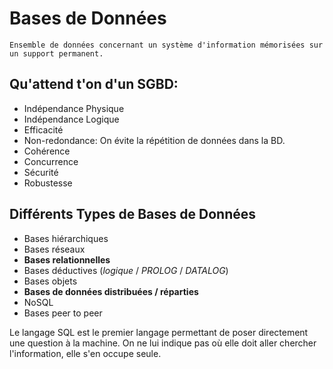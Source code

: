 # Bases de Données

    Ensemble de données concernant un système d'information mémorisées sur un support permanent.

## Qu'attend t'on d'un SGBD:

* Indépendance Physique
* Indépendance Logique
* Efficacité
* Non-redondance: On évite la répétition de données dans la BD.
* Cohérence
* Concurrence
* Sécurité
* Robustesse

## Différents Types de Bases de Données

* Bases hiérarchiques
* Bases réseaux
* **Bases relationnelles**
* Bases déductives (*logique* / *PROLOG* / *DATALOG*)
* Bases objets
* **Bases de données distribuées / réparties**
* NoSQL
* Bases peer to peer

Le langage SQL est le premier langage permettant de poser directement une question à la machine. On ne lui indique pas où elle doit aller chercher l'information, elle s'en occupe seule.

